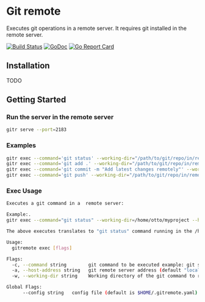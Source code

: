 # Git remote

Executes  git operations in a remote server. It requires git installed in the remote server.

[![Build Status](https://travis-ci.org/ottogiron/gitremote.svg?branch=master)](https://travis-ci.org/ottogiron/gitremote)
[![GoDoc](https://godoc.org/github.com/ottogiron/gitremote?status.svg)](https://godoc.org/github.com/ottogiron/gitremote)
[![Go Report Card](https://goreportcard.com/badge/github.com/ottogiron/gitremote)](https://goreportcard.com/report/github.com/ottogiron/gitremote)

## Installation

TODO

## Getting Started


### Run the server in the remote server

```bash
gitr serve --port=2183
```

### Examples


```bash
gitr exec --command='git status' --working-dir="/path/to/git/repo/in/remote/server" --host-address="localhost:2183"
gitr exec --command='git add .' --working-dir="/path/to/git/repo/in/remote/server" --host-address="localhost:2183"
gitr exec --command='git commit -m "Add latest changes remotely"' --working-dir="/path/to/git/repo/in/remote/server" --host-address="localhost:2183"
gitr exec --command='git push' --working-dir="/path/to/git/repo/in/remote/server" --host-address="localhost:2183"
```


### Exec Usage

```bash
Executes a git command in a  remote server:

Example:.
gitr exec --command="git status" --working-dir=/home/otto/myproject --host-address=myhost:2183

The above executes translates to "git status" command running in the /home/otto/myproject directory

Usage:
  gitremote exec [flags]

Flags:
  -c, --command string        git command to be executed example: git status
  -a, --host-address string   git remote server address (default "localhost:2183")
  -w, --working-dir string    Working directory of the git command to run (default ".")

Global Flags:
      --config string   config file (default is $HOME/.gitremote.yaml)
```

